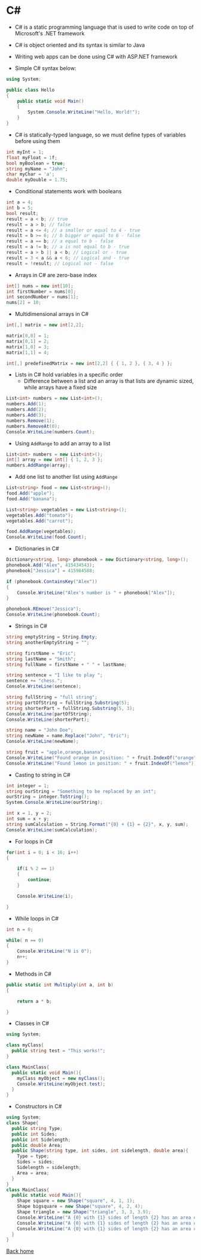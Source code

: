 # C#

* C# is a static programming language that is used to write code on top of Microsoft's .NET framework

* C# is object oriented and its syntax is similar to Java

* Writing web apps can be done using C# with ASP.NET framework

* Simple C# syntax below:
```c#
using System;

public class Hello
{
    public static void Main()
    {
        System.Console.WriteLine("Hello, World!");
    }
}
```

* C# is statically-typed language, so we must define types of variables before using them
```c#
int myInt = 1;
float myFloat = 1f;
bool myBoolean = true;
string myName = "John";
char myChar = 'a';
double myDouble = 1.75;
```

* Conditional statements work with booleans
```c#
int a = 4;
int b = 5;
bool result;
result = a < b; // true
result = a > b; // false
result = a <= 4; // a smaller or equal to 4 - true
result = b >= 6; // b bigger or equal to 6 - false
result = a == b; // a equal to b - false
result = a != b; // a is not equal to b - true
result = a > b || a < b; // Logical or - true
result = 3 < a && a < 6; // Logical and - true
result = !result; // Logical not - false
```

* Arrays in C# are zero-base index
```c#
int[] nums = new int[10];
int firstNumber = nums[0];
int secondNumber = nums[1];
nums[2] = 10;
```

* Multidimensional arrays in C#
```c#
int[,] matrix = new int[2,2];

matrix[0,0] = 1;
matrix[0,1] = 2;
matrix[1,0] = 3;
matrix[1,1] = 4;

int[,] predefinedMatrix = new int[2,2] { { 1, 2 }, { 3, 4 } };
```

* Lists in C# hold variables in a specific order
  * Difference between a list and an array is that lists are dynamic sized, while arrays have a fixed size
```c#
List<int> numbers = new List<int>();
numbers.Add(1);
numbers.Add(2);
numbers.Add(3);
numbers.Remove(1);
numbers.RemoveAt(0);
Console.WriteLine(numbers.Count);
```

* Using `AddRange` to add an array to a list
```c#
List<int> numbers = new List<int>();
int[] array = new int[] { 1, 2, 3 };
numbers.AddRange(array);
```

* Add one list to another list using `AddRange`
```c#
List<string> food = new List<string>();
food.Add("apple");
food.Add("banana");

List<string> vegetables = new List<string>();
vegetables.Add("tomato");
vegetables.Add("carrot");

food.AddRange(vegetables);
Console.WriteLine(food.Count);
```

* Dictionaries in C#
```c#
Dictionary<string, long> phonebook = new Dictionary<string, long>();
phonebook.Add("Alex", 415434543);
phonebook["Jessica"] = 415984588;

if (phonebook.ContainsKey("Alex"))
{
    Console.WriteLine("Alex's number is " + phonebook["Alex"]);
}

phonebook.REmove("Jessica");
Console.WriteLine(phonebook.Count);
```

* Strings in C#
```c#
string emptyString = String.Empty;
string anotherEmptyString = "";

string firstName = "Eric";
string lastName = "Smith";
string fullName = firstName + " " + lastName;

string sentence = "I like to play ";
sentence += "chess.";
Console.WriteLine(sentence);

string fullString = "full string";
string partOfString = fullString.Substring(5);
string shorterPart = fullString.Substring(5, 3);
Console.WriteLine(partOfString);
Console.WriteLine(shorterPart);

string name = "John Doe";
string newName = name.Replace("John", "Eric");
Console.WriteLine(newName);

string fruit = "apple,orange,banana";
Console.WriteLine("Found orange in position: " + fruit.IndexOf("orange"));
Console.WriteLine("Found lemon in position: " + fruit.IndexOf("lemon"));
```

* Casting to string in C#
```c#
int integer = 1;
string ourString = "Something to be replaced by an int";
ourString = integer.ToString();
System.Console.WriteLine(ourString);

int x = 1, y = 2;
int sum = x + y;
string sumCalculation = String.Format("{0} + {1} = {2}", x, y, sum);
Console.WriteLine(sumCalculation);
```

* For loops in C#
```c#
for(int i = 0; i < 16; i++)
{

    if(i % 2 == 1)
    {
        continue;
    }

    Console.WriteLine(i);

}
```

* While loops in C#
```c#
int n = 0;

while( n == 0)
{
    Console.WriteLine("N is 0");
    n++;
}
```

* Methods in C#
```c#
public static int Multiply(int a, int b)
{

    return a * b;

}
```

* Classes in C#
```c#
using System;

class myClass{
  public string test = "This works!";
}

class MainClass{
  public static void Main(){
    myClass myObject = new myClass();
    Console.WriteLine(myObject.test);
  }
}
```

* Constructors in C#
```c#
using System;
class Shape{
  public string Type;
  public int Sides;
  public int Sidelength;
  public double Area;  
  public Shape(string type, int sides, int sidelength, double area){
    Type = type;
    Sides = sides;
    Sidelength = sidelength;
    Area = area;
  }
}
class MainClass{
  public static void Main(){
    Shape square = new Shape("square", 4, 1, 1);
    Shape bigsquare = new Shape("square", 4, 2, 4);
    Shape triangle = new Shape("triangle", 3, 3, 3.9);
    Console.WriteLine("A {0} with {1} sides of length {2} has an area of {3}", square.Type, square.Sides, square.Sidelength, square.Area);
    Console.WriteLine("A {0} with {1} sides of length {2} has an area of {3}", bigsquare.Type, bigsquare.Sides, bigsquare.Sidelength, bigsquare.Area);
    Console.WriteLine("A {0} with {1} sides of length {2} has an area of {3}", triangle.Type, triangle.Sides, triangle.Sidelength, triangle.Area);
  }
}
```

[Back home](./README.md)
